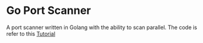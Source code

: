# Go Port Scanner
A port scanner written in Golang with the ability to scan parallel. The code is refer to this [Tutorial](https://www.bilibili.com/video/BV13K4y1a7dt/?vd_source=d4a367fda433617109ebf410ce225ebd)
